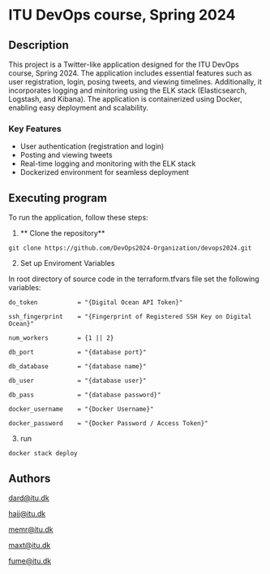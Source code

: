 # ITU DevOps course, Spring 2024

## Description

This project is a Twitter-like application designed for the ITU DevOps course, Spring 2024. The application includes essential features such as user registration, login, posing tweets, and viewing timelines. Additionally, it incorporates logging and minitoring using the ELK stack (Elasticsearch, Logstash, and Kibana). The application is containerized using Docker, enabling easy deployment and scalability.

### Key Features
- User authentication (registration and login)
- Posting and viewing tweets
- Real-time logging and monitoring with the ELK stack
- Dockerized environment for seamless deployment

## Executing program
To run the application, follow these steps:

1. ** Clone the repository**
```
git clone https://github.com/DevOps2024-Organization/devops2024.git
```
2. Set up Enviroment Variables

In root directory of source code in the terraform.tfvars file set the following variables:

```
do_token           = "{Digital Ocean API Token}"

ssh_fingerprint    = "{Fingerprint of Registered SSH Key on Digital Ocean}"

num_workers        = {1 || 2}

db_port            = "{database port}"

db_database        = "{database name}"

db_user            = "{database user}"

db_pass            = "{database password}"

docker_username    = "{Docker Username}"

docker_password    = "{Docker Password / Access Token}"
```

3. run
```
docker stack deploy
```
## Authors

dard@itu.dk

hajj@itu.dk

memr@itu.dk

maxt@itu.dk

fume@itu.dk



